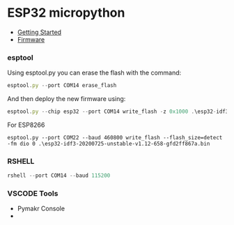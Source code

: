 # ESP32 micropython

* [Getting Started](http://docs.micropython.org/en/latest/esp32/tutorial/intro.html)
* [Firmware](https://micropython.org/download/esp32/)

### esptool
Using esptool.py you can erase the flash with the command:
```js
esptool.py --port COM14 erase_flash
```
And then deploy the new firmware using:
```js
esptool.py --chip esp32 --port COM14 write_flash -z 0x1000 .\esp32-idf3-20200725-unstable-v1.12-658-gfd2ff867a.bin
```
For ESP8266
```
esptool.py --port COM22 --baud 460800 write_flash --flash_size=detect -fm dio 0 .\esp32-idf3-20200725-unstable-v1.12-658-gfd2ff867a.bin
```

### RSHELL

```js
rshell --port COM14 --baud 115200
```
### VSCODE Tools

* Pymakr Console
*